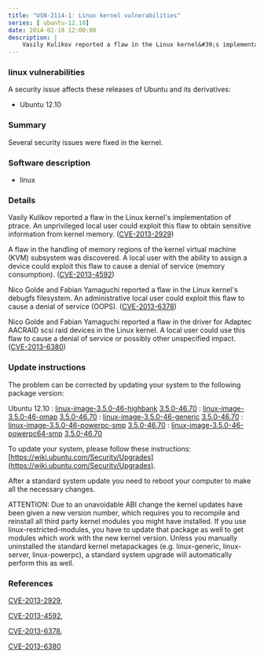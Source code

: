 ```yaml
---
title: "USN-2114-1: Linux kernel vulnerabilities"
series: [ ubuntu-12.10]
date: 2014-02-18 12:00:00
description: |
    Vasily Kulikov reported a flaw in the Linux kernel&#39;s implementation of ptrace. An unprivileged local user could exploit this flaw to obtain sensitive information from kernel memory. ([CVE-2013-2929](http://people.ubuntu.com/~ubuntu-security/cve/CVE-2013-2929))
--- 
```

 
 


### linux vulnerabilities

A security issue affects these releases of Ubuntu and its derivatives:

* Ubuntu 12.10

### Summary

Several security issues were fixed in the kernel. 

### Software description

* linux 

### Details

Vasily Kulikov reported a flaw in the Linux kernel&#39;s implementation of ptrace. An unprivileged local user could exploit this flaw to obtain sensitive information from kernel memory. ([CVE-2013-2929](http://people.ubuntu.com/~ubuntu-security/cve/CVE-2013-2929))

A flaw in the handling of memory regions of the kernel virtual machine (KVM) subsystem was discovered. A local user with the ability to assign a device could exploit this flaw to cause a denial of service (memory consumption). ([CVE-2013-4592](http://people.ubuntu.com/~ubuntu-security/cve/CVE-2013-4592))

Nico Golde and Fabian Yamaguchi reported a flaw in the Linux kernel&#39;s debugfs filesystem. An administrative local user could exploit this flaw to cause a denial of service (OOPS). ([CVE-2013-6378](http://people.ubuntu.com/~ubuntu-security/cve/CVE-2013-6378))

Nico Golde and Fabian Yamaguchi reported a flaw in the driver for Adaptec AACRAID scsi raid devices in the Linux kernel. A local user could use this flaw to cause a denial of service or possibly other unspecified impact. ([CVE-2013-6380](http://people.ubuntu.com/~ubuntu-security/cve/CVE-2013-6380)) 

### Update instructions

The problem can be corrected by updating your system to the following package version:

Ubuntu 12.10
 : [linux-image-3.5.0-46-highbank](https://launchpad.net/ubuntu/+source/linux) <span> [3.5.0-46.70](https://launchpad.net/ubuntu/+source/linux/3.5.0-46.70) </span> 
 : [linux-image-3.5.0-46-omap](https://launchpad.net/ubuntu/+source/linux) <span> [3.5.0-46.70](https://launchpad.net/ubuntu/+source/linux/3.5.0-46.70) </span> 
 : [linux-image-3.5.0-46-generic](https://launchpad.net/ubuntu/+source/linux) <span> [3.5.0-46.70](https://launchpad.net/ubuntu/+source/linux/3.5.0-46.70) </span> 
 : [linux-image-3.5.0-46-powerpc-smp](https://launchpad.net/ubuntu/+source/linux) <span> [3.5.0-46.70](https://launchpad.net/ubuntu/+source/linux/3.5.0-46.70) </span> 
 : [linux-image-3.5.0-46-powerpc64-smp](https://launchpad.net/ubuntu/+source/linux) <span> [3.5.0-46.70](https://launchpad.net/ubuntu/+source/linux/3.5.0-46.70) </span> 

To update your system, please follow these instructions: [https://wiki.ubuntu.com/Security/Upgrades](https://wiki.ubuntu.com/Security/Upgrades).

After a standard system update you need to reboot your computer to make all the necessary changes.

ATTENTION: Due to an unavoidable ABI change the kernel updates have been given a new version number, which requires you to recompile and reinstall all third party kernel modules you might have installed. If you use linux-restricted-modules, you have to update that package as well to get modules which work with the new kernel version. Unless you manually uninstalled the standard kernel metapackages (e.g. linux-generic, linux-server, linux-powerpc), a standard system upgrade will automatically perform this as well. 

### References

 
 [CVE-2013-2929](http://people.ubuntu.com/~ubuntu-security/cve/CVE-2013-2929), 

 [CVE-2013-4592](http://people.ubuntu.com/~ubuntu-security/cve/CVE-2013-4592), 

 [CVE-2013-6378](http://people.ubuntu.com/~ubuntu-security/cve/CVE-2013-6378), 

 [CVE-2013-6380](http://people.ubuntu.com/~ubuntu-security/cve/CVE-2013-6380)
 

